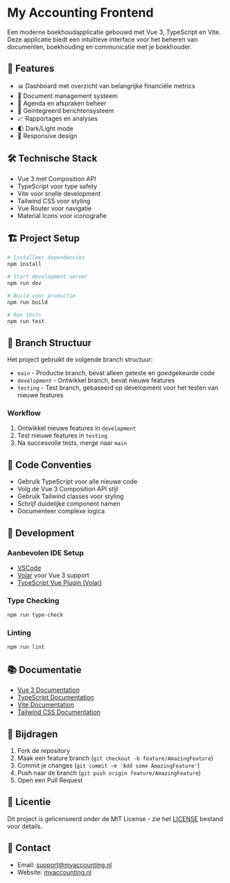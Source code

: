 # My Accounting Frontend

Een moderne boekhoudapplicatie gebouwd met Vue 3, TypeScript en Vite. Deze applicatie biedt een intuïtieve interface voor het beheren van documenten, boekhouding en communicatie met je boekhouder.

## 🚀 Features

- 📊 Dashboard met overzicht van belangrijke financiële metrics
- 📁 Document management systeem
- 📅 Agenda en afspraken beheer
- 💬 Geïntegreerd berichtensysteem
- 📈 Rapportages en analyses
- 🌓 Dark/Light mode
- 📱 Responsive design

## 🛠 Technische Stack

- Vue 3 met Composition API
- TypeScript voor type safety
- Vite voor snelle development
- Tailwind CSS voor styling
- Vue Router voor navigatie
- Material Icons voor iconografie

## 🏗 Project Setup

```bash
# Installeer dependencies
npm install

# Start development server
npm run dev

# Build voor productie
npm run build

# Run tests
npm run test
```

## 🌳 Branch Structuur

Het project gebruikt de volgende branch structuur:

- `main` - Productie branch, bevat alleen geteste en goedgekeurde code
- `development` - Ontwikkel branch, bevat nieuwe features
- `testing` - Test branch, gebaseerd op development voor het testen van nieuwe features

### Workflow

1. Ontwikkel nieuwe features in `development`
2. Test nieuwe features in `testing`
3. Na succesvolle tests, merge naar `main`

## 📝 Code Conventies

- Gebruik TypeScript voor alle nieuwe code
- Volg de Vue 3 Composition API stijl
- Gebruik Tailwind classes voor styling
- Schrijf duidelijke component namen
- Documenteer complexe logica

## 🔧 Development

### Aanbevolen IDE Setup

- [VSCode](https://code.visualstudio.com/)
- [Volar](https://marketplace.visualstudio.com/items?itemName=Vue.volar) voor Vue 3 support
- [TypeScript Vue Plugin (Volar)](https://marketplace.visualstudio.com/items?itemName=Vue.vscode-typescript-vue-plugin)

### Type Checking

```bash
npm run type-check
```

### Linting

```bash
npm run lint
```

## 📚 Documentatie

- [Vue 3 Documentation](https://vuejs.org/)
- [TypeScript Documentation](https://www.typescriptlang.org/)
- [Vite Documentation](https://vitejs.dev/)
- [Tailwind CSS Documentation](https://tailwindcss.com/)

## 🤝 Bijdragen

1. Fork de repository
2. Maak een feature branch (`git checkout -b feature/AmazingFeature`)
3. Commit je changes (`git commit -m 'Add some AmazingFeature'`)
4. Push naar de branch (`git push origin feature/AmazingFeature`)
5. Open een Pull Request

## 📄 Licentie

Dit project is gelicenseerd onder de MIT License - zie het [LICENSE](LICENSE) bestand voor details.

## 👥 Contact

- Email: support@myaccounting.nl
- Website: [myaccounting.nl](https://myaccounting.nl)
